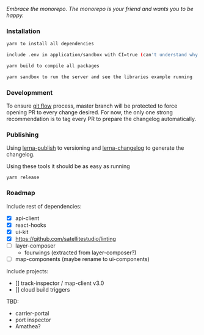 _Embrace the monorepo. The monorepo is your friend and wants you to be happy._

### Installation

```bash
yarn to install all dependencies
```

```bash
include .env in application/sandbox with CI=true (can't understand why this is needed to with lerna, but will investigate)
```

```bash
yarn build to compile all packages
```

```bash
yarn sandbox to run the server and see the libraries example running
```

### Developmment

To ensure [git flow](https://guides.github.com/introduction/flow/) process, master branch will be protected to force opening PR to every change desired.
For now, the only one strong recommendation is to tag every PR to prepare the changelog automatically.

### Publishing

Using [lerna-publish](https://github.com/lerna/lerna/tree/master/commands/publish#readme) to versioning and [lerna-changelog](https://github.com/lerna/lerna-changelog) to generate the changelog.

Using these tools it should be as easy as running
```
yarn release
```

### Roadmap

Include rest of dependencies:
- [x] api-client
- [x] react-hooks
- [x] ui-kit
- [x] https://github.com/satellitestudio/linting
- [ ] layer-composer
   - fourwings (extracted from layer-composer?)
- [ ] map-components (maybe rename to ui-components)

Include projects:
- [] track-inspector / map-client v3.0
- [] cloud build triggers

TBD:
- carrier-portal
- port inspector
- Amathea?

